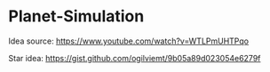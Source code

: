# Planet-Simulation

Idea source:
https://www.youtube.com/watch?v=WTLPmUHTPqo

Star idea:
https://gist.github.com/ogilviemt/9b05a89d023054e6279f